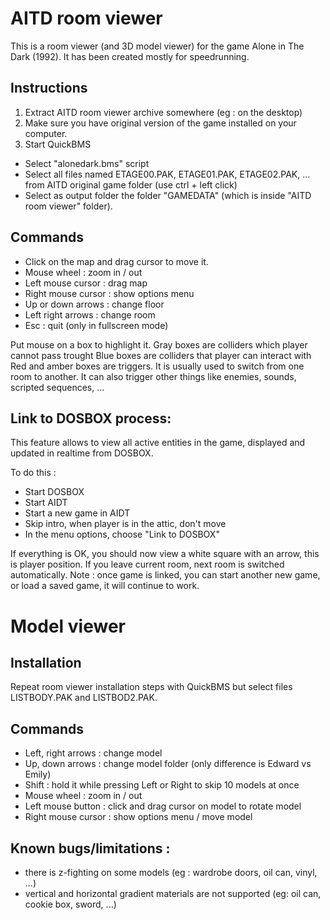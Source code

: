 # AITD room viewer

This is a room viewer (and 3D model viewer) for the game Alone in The Dark (1992).
It has been created mostly for speedrunning.

## Instructions 
1. Extract AITD room viewer archive somewhere (eg : on the desktop)
2. Make sure you have original version of the game installed on your computer.
3. Start QuickBMS
 - Select "alonedark.bms" script
 - Select all files named ETAGE00.PAK, ETAGE01.PAK, ETAGE02.PAK, ... from AITD original game folder (use ctrl + left click)
 - Select as output folder the folder "GAMEDATA" (which is inside "AITD room viewer" folder).

## Commands

- Click on the map and drag cursor to move it.
- Mouse wheel : zoom in / out
- Left mouse cursor : drag map
- Right mouse cursor : show options menu
- Up or down arrows : change floor
- Left right arrows : change room
- Esc : quit (only in fullscreen mode)

Put mouse on a box to highlight it.
Gray boxes are colliders which player cannot pass trought
Blue boxes are colliders that player can interact with
Red and amber boxes are triggers. It is usually used to switch from one room to another. It can also trigger other things like enemies, sounds, scripted sequences, ...

## Link to DOSBOX process: 
This feature allows to view all active entities in the game, displayed and updated in realtime from DOSBOX.

To do this :

- Start DOSBOX
- Start AIDT
- Start a new game in AIDT
- Skip intro, when player is in the attic, don't move 
- In the menu options, choose "Link to DOSBOX"

If everything is OK, you should now view a white square with an arrow, this is player position.
If you leave current room, next room is switched automatically.
Note : once game is linked, you can start another new game, or load a saved game, it will continue to work.

# Model viewer 

## Installation 

Repeat room viewer installation steps with QuickBMS but select files LISTBODY.PAK and LISTBOD2.PAK. 

## Commands 

- Left, right arrows : change model 
- Up, down arrows : change model folder (only difference is Edward vs Emily) 
- Shift : hold it while pressing Left or Right to skip 10 models at once
- Mouse wheel : zoom in / out
- Left mouse button : click and drag cursor on model to rotate model
- Right mouse cursor : show options menu / move model

## Known bugs/limitations :

- there is z-fighting on some models (eg : wardrobe doors, oil can, vinyl, ...)  
- vertical and horizontal gradient materials are not supported (eg: oil can, cookie box, sword, ...)
